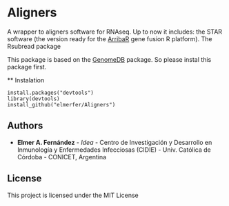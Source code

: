 # Aligners
A wrapper to aligners software for RNAseq. Up to now it includes:
the STAR software (the version ready for the [ArribaR](https://github.com/elmerfer/ArribaR) gene fusion R platform).
The Rsubread package

This package is based on the [GenomeDB](https://github.com/elmerfer/GenomeDB) package. So please instal this package first.

** Instalation
```
install.packages("devtools")
library(devtools)
install_github("elmerfer/Aligners")
```

## Authors

* **Elmer A. Fernández** - *Idea* - Centro de Investigación y Desarrollo en Inmunología y Enfermedades Infecciosas (CIDIE) - Univ. Católica de Córdoba - CONICET, Argentina 

## License

This project is licensed under the MIT License